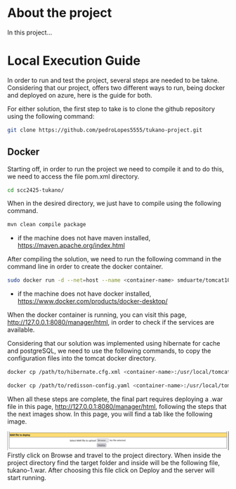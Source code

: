 # About the project

In this project...

# Local Execution Guide

In order to run and test the project, several steps are needed to be takne. Considering that our project, offers two different ways to run, being docker and deployed on azure, here is the guide for both.

For either solution, the first step to take is to clone the github repository using the following command:

```bash
git clone https://github.com/pedroLopes5555/tukano-project.git
```

## Docker

Starting off, in order to run the project we need to compile it and to do this, we need to access the file pom.xml directory.

```bash
cd scc2425-tukano/
```

When in the desired directory, we just have to compile using the following command.

```bash
mvn clean compile package
```

- if the machine does not have maven installed, https://maven.apache.org/index.html

After compiling the solution, we need to run the following command in the command line in order to create the docker container.

```bash
sudo docker run -d --net=host --name <container-name> smduarte/tomcat10
```
- if the machine does not have docker installed, https://www.docker.com/products/docker-desktop/

When the docker container is running, you can visit this page, http://127.0.0.1:8080/manager/html, in order to check if the services are available.

Considering that our solution was implemented using hibernate for cache and postgreSQL, we need to use the following commands, to copy the configuration files into the tomcat docker directory.

```bash
docker cp /path/to/hibernate.cfg.xml <container-name>:/usr/local/tomcat/hibernate.cfg.xml
```

```bash
docker cp /path/to/redisson-config.yaml <container-name>:/usr/local/tomcat/redisson-config.yaml
```

When all these steps are complete, the final part requires deploying a .war file in this page, http://127.0.0.1:8080/manager/html, following the steps that the next images show.
In this page, you will find a tab like the following image.

![War file deploy](/images/war_deploy.png)
Firstly click on Browse and travel to the project directory. When inside the project directory find the target folder and inside will be the following file, tukano-1.war.
After choosing this file click on Deploy and the server will start running.